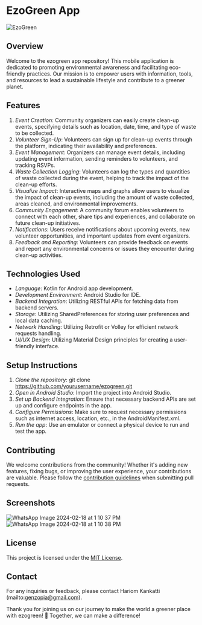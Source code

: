 # EzoGreen App

![EzoGreen](https://github.com/hk973/ezogreen/assets/70455169/9147bc28-f195-4d91-a42e-4fe4435b9e34)


## Overview
Welcome to the ezogreen app repository! This mobile application is dedicated to promoting environmental awareness and facilitating eco-friendly practices. Our mission is to empower users with information, tools, and resources to lead a sustainable lifestyle and contribute to a greener planet.

## Features
1. *Event Creation*: Community organizers can easily create clean-up events, specifying details such as location, date, time, and type of waste to be collected.
2. *Volunteer Sign-Up*: Volunteers can sign up for clean-up events through the platform, indicating their availability and preferences.
3. *Event Management*: Organizers can manage event details, including updating event information, sending reminders to volunteers, and tracking RSVPs.
4. *Waste Collection Logging*: Volunteers can log the types and quantities of waste collected during the event, helping to track the impact of the clean-up efforts.
5. *Visualize Impact*: Interactive maps and graphs allow users to visualize the impact of clean-up events, including the amount of waste collected, areas cleaned, and environmental improvements.
6. *Community Engagement*: A community forum enables volunteers to connect with each other, share tips and experiences, and collaborate on future clean-up initiatives.
7. *Notifications*: Users receive notifications about upcoming events, new volunteer opportunities, and important updates from event organizers.
8. *Feedback and Reporting*: Volunteers can provide feedback on events and report any environmental concerns or issues they encounter during clean-up activities.

## Technologies Used
- *Language*: Kotlin for Android app development.
- *Development Environment*: Android Studio for IDE.
- *Backend Integration*: Utilizing RESTful APIs for fetching data from backend servers.
- *Storage*: Utilizing SharedPreferences for storing user preferences and local data caching.
- *Network Handling*: Utilizing Retrofit or Volley for efficient network requests handling.
- *UI/UX Design*: Utilizing Material Design principles for creating a user-friendly interface.

## Setup Instructions
1. *Clone the repository*: git clone https://github.com/yourusername/ezogreen.git
2. *Open in Android Studio*: Import the project into Android Studio.
3. *Set up Backend Integration*: Ensure that necessary backend APIs are set up and configure endpoints in the app.
4. *Configure Permissions*: Make sure to request necessary permissions such as internet access, location, etc., in the AndroidManifest.xml.
5. *Run the app*: Use an emulator or connect a physical device to run and test the app.

## Contributing
We welcome contributions from the community! Whether it's adding new features, fixing bugs, or improving the user experience, your contributions are valuable. Please follow the [contribution guidelines](CONTRIBUTING.md) when submitting pull requests.

## Screenshots

![WhatsApp Image 2024-02-18 at 1 10 37 PM](https://github.com/hk973/ezogreen/assets/70455169/6111ed5f-f622-4215-9bb9-7073fb988845)
![WhatsApp Image 2024-02-18 at 1 10 38 PM](https://github.com/hk973/ezogreen/assets/70455169/27adb94b-2cda-433c-bb80-92cd64239327)



## License
This project is licensed under the [MIT License](LICENSE).

## Contact
For any inquiries or feedback, please contact Hariom Kankatti (mailto:genzopia@gmail.com).

Thank you for joining us on our journey to make the world a greener place with ezogreen! 🌱 Together, we can make a difference!
